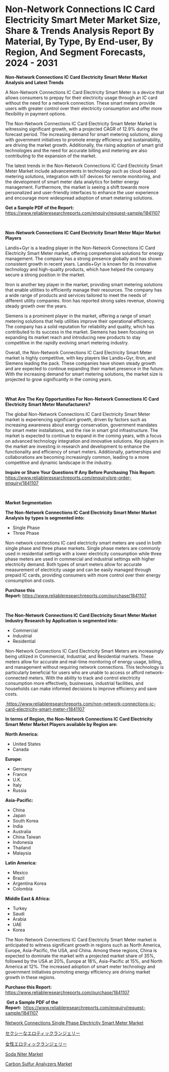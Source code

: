 <p><h1>Non-Network Connections IC Card Electricity Smart Meter Market Size, Share & Trends Analysis Report By Material, By Type, By End-user, By Region, And Segment Forecasts, 2024 - 2031</h1></p><p><strong>Non-Network Connections IC Card Electricity Smart Meter Market Analysis and Latest Trends</strong></p>
<p><p>A Non-Network Connections IC Card Electricity Smart Meter is a device that allows consumers to prepay for their electricity usage through an IC card without the need for a network connection. These smart meters provide users with greater control over their electricity consumption and offer more flexibility in payment options.</p><p>The Non-Network Connections IC Card Electricity Smart Meter Market is witnessing significant growth, with a projected CAGR of 12.9% during the forecast period. The increasing demand for smart metering solutions, along with government initiatives to promote energy efficiency and sustainability, are driving the market growth. Additionally, the rising adoption of smart grid technologies and the need for accurate billing and metering are also contributing to the expansion of the market.</p><p>The latest trends in the Non-Network Connections IC Card Electricity Smart Meter Market include advancements in technology such as cloud-based metering solutions, integration with IoT devices for remote monitoring, and the development of smart meter data analytics for better energy management. Furthermore, the market is seeing a shift towards more personalized and user-friendly interfaces to enhance the user experience and encourage more widespread adoption of smart metering solutions.</p></p>
<p><strong>Get a Sample PDF of the Report:&nbsp;</strong> <a href="https://www.reliableresearchreports.com/enquiry/request-sample/1841107">https://www.reliableresearchreports.com/enquiry/request-sample/1841107</a></p>
<p>&nbsp;</p>
<p><strong>Non-Network Connections IC Card Electricity Smart Meter Major Market Players</strong></p>
<p><p>Landis+Gyr is a leading player in the Non-Network Connections IC Card Electricity Smart Meter market, offering comprehensive solutions for energy management. The company has a strong presence globally and has shown consistent growth in recent years. Landis+Gyr is known for its innovative technology and high-quality products, which have helped the company secure a strong position in the market.</p><p>Itron is another key player in the market, providing smart metering solutions that enable utilities to efficiently manage their resources. The company has a wide range of products and services tailored to meet the needs of different utility companies. Itron has reported strong sales revenue, showing steady growth over the years.</p><p>Siemens is a prominent player in the market, offering a range of smart metering solutions that help utilities improve their operational efficiency. The company has a solid reputation for reliability and quality, which has contributed to its success in the market. Siemens has been focusing on expanding its market reach and introducing new products to stay competitive in the rapidly evolving smart metering industry.</p><p>Overall, the Non-Network Connections IC Card Electricity Smart Meter market is highly competitive, with key players like Landis+Gyr, Itron, and Siemens leading the pack. These companies have shown steady growth and are expected to continue expanding their market presence in the future. With the increasing demand for smart metering solutions, the market size is projected to grow significantly in the coming years.</p></p>
<p>&nbsp;</p>
<p><strong>What Are The Key Opportunities For Non-Network Connections IC Card Electricity Smart Meter Manufacturers?</strong></p>
<p><p>The global Non-Network Connections IC Card Electricity Smart Meter market is experiencing significant growth, driven by factors such as increasing awareness about energy conservation, government mandates for smart meter installations, and the rise in smart grid infrastructure. The market is expected to continue to expand in the coming years, with a focus on advanced technology integration and innovative solutions. Key players in the market are investing in research and development to enhance the functionality and efficiency of smart meters. Additionally, partnerships and collaborations are becoming increasingly common, leading to a more competitive and dynamic landscape in the industry.</p></p>
<p><strong>Inquire or Share Your Questions If Any Before Purchasing This Report:</strong> <a href="https://www.reliableresearchreports.com/enquiry/pre-order-enquiry/1841107">https://www.reliableresearchreports.com/enquiry/pre-order-enquiry/1841107</a></p>
<p>&nbsp;</p>
<p><strong>Market Segmentation</strong></p>
<p><strong>The Non-Network Connections IC Card Electricity Smart Meter Market Analysis by types is segmented into:</strong></p>
<p><ul><li>Single Phase</li><li>Three Phase</li></ul></p>
<p><p>Non-network connections IC card electricity smart meters are used in both single phase and three phase markets. Single phase meters are commonly used in residential settings with a lower electricity consumption while three phase meters are used in commercial and industrial settings with higher electricity demand. Both types of smart meters allow for accurate measurement of electricity usage and can be easily managed through prepaid IC cards, providing consumers with more control over their energy consumption and costs.</p></p>
<p><strong>Purchase this Report:&nbsp;</strong><a href="https://www.reliableresearchreports.com/purchase/1841107">https://www.reliableresearchreports.com/purchase/1841107</a></p>
<p>&nbsp;</p>
<p><strong>The Non-Network Connections IC Card Electricity Smart Meter Market Industry Research by Application is segmented into:</strong></p>
<p><ul><li>Commercial</li><li>Industrial</li><li>Residential</li></ul></p>
<p><p>Non-Network Connections IC Card Electricity Smart Meters are increasingly being utilized in Commercial, Industrial, and Residential markets. These meters allow for accurate and real-time monitoring of energy usage, billing, and management without requiring network connections. This technology is particularly beneficial for users who are unable to access or afford network-connected meters. With the ability to track and control electricity consumption more effectively, businesses, industrial facilities, and households can make informed decisions to improve efficiency and save costs.</p></p>
<p><a href="https://www.reliableresearchreports.com/non-network-connections-ic-card-electricity-smart-meter-r1841107">&nbsp;https://www.reliableresearchreports.com/non-network-connections-ic-card-electricity-smart-meter-r1841107</a></p>
<p><strong>In terms of Region, the Non-Network Connections IC Card Electricity Smart Meter Market Players available by Region are:</strong></p>
<p>
    <p> <strong> North America: </strong>
        <ul>
            <li>United States</li>
            <li>Canada</li>
        </ul>
        </p> 
    <p> <strong> Europe: </strong>
        <ul>
            <li>Germany</li>
            <li>France</li>
            <li>U.K.</li>
            <li>Italy</li>
            <li>Russia</li>
        </ul>
        </p> 
    <p> <strong> Asia-Pacific: </strong>
        <ul>
            <li>China</li>
            <li>Japan</li>
            <li>South Korea</li>
            <li>India</li>
            <li>Australia</li>
            <li>China Taiwan</li>
            <li>Indonesia</li>
            <li>Thailand</li>
            <li>Malaysia</li>
        </ul>
        </p> 
    <p> <strong> Latin America: </strong>
        <ul>
            <li>Mexico</li>
            <li>Brazil</li>
            <li>Argentina Korea</li>
            <li>Colombia</li>
        </ul>
        </p> 
    <p> <strong> Middle East & Africa: </strong>
        <ul>
            <li>Turkey</li>
            <li>Saudi</li>
            <li>Arabia</li>
            <li>UAE</li>
            <li>Korea</li>
        </ul>
    </p>
    </p>
<p><p>The Non-Network Connections IC Card Electricity Smart Meter market is anticipated to witness significant growth in regions such as North America, Europe, Asia-Pacific, the USA, and China. Among these regions, China is expected to dominate the market with a projected market share of 35%, followed by the USA at 20%, Europe at 18%, Asia-Pacific at 15%, and North America at 12%. The increased adoption of smart meter technology and government initiatives promoting energy efficiency are driving market growth in these regions.</p></p>
<p><strong>Purchase this Report: </strong><a href="https://www.reliableresearchreports.com/purchase/1841107">https://www.reliableresearchreports.com/purchase/1841107</a></p>
<p>&nbsp;<strong>Get a Sample PDF of the Report:&nbsp;&nbsp;</strong><a href="https://www.reliableresearchreports.com/enquiry/request-sample/1841107">https://www.reliableresearchreports.com/enquiry/request-sample/1841107</a></p>
<p><strong></strong></p>
<p><p><a href="https://github.com/nathandecarvalho/Market-Research-Report-List-3/blob/main/network-connections-single-phase-electricity-smart-meter-market.md">Network Connections Single Phase Electricity Smart Meter Market</a></p><p><a href="https://github.com/AaronVargas43/Market-Research-Report-List-1/blob/main/249859642621.md">セクシーなエロティックランジェリー</a></p><p><a href="https://github.com/CloydAbbott2023/Market-Research-Report-List-1/blob/main/252894642622.md">女性エロティックランジェリー</a></p><p><a href="https://issuu.com/reportprime-2/docs/soda-niter-market-size-2030.pptx">Soda Niter Market</a></p><p><a href="https://view.publitas.com/reportprime-1/carbon-sulfur-analyzers-market-trends-and-market-analysis-forecasted-for-period-2024-2031/">Carbon Sulfur Analyzers Market</a></p></p>